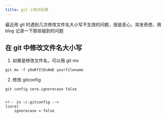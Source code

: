 ```yaml
---
title: git 小知识记录
---
```


最近用 git 时遇到几次修改文件名大小写不生效的问题，很是恶心，突发奇想，用 blog 记录一下那些碰到的问题<!-- more -->

## 在 git 中修改文件名大小写

1. 如果是修改文件名，可以用 git mv

```
git mv -f yOuRfIlEnAmE yourfilename
```

2. 修改 gitconfig

```
git config core.ignorecase false


<!-- in ~/.gitconfig -->
[core]
	ignorecase = false
```
